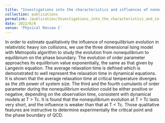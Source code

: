 ```yaml
---
title: "Investigations into the characteristics and influences of nonequilibrium evolution"
collection: publications
permalink: /publication/Investigations_into_the_characteristics_and_influences_of_nonequilibrium_evolution
date: 2022/6/8
venue: 'Physical Review C'
---
```

In order to estimate qualitatively the influence of nonequilibrium evolution in relativistic heavy ion collisions, we use the three dimensional Ising model with Metropolis algorithm to study the evolution from nonequilibrium to equilibrium on the phase boundary. The evolution of order parameter approaches its equilibrium value exponentially, the same as that given by Langevin equation. The average relaxation time is defined which is demonstrated to well represent the relaxation time in dynamical equations. It is shown that the average relaxation time at critical temperature diverges as the zth power of system size. The third and the fourth cumulants of order parameter during the nonequilibrium evolution could be either positive or negative, depending on the observation time, consistent with dynamical models at T > Tc. It is found that the nonequilibrium evolution at T > Tc lasts very short, and the influence is weaker than that at T < Tc. Those qualitative features are instructive to determine experimentally the critical point and the phase boundary of QCD.
